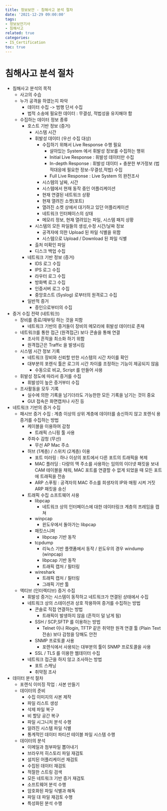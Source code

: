 ```yaml
---
title: 정보보안 - 침해사고 분석 절차
date: '2021-12-29 09:00:00'
tags:
- 정보보안기사
- 침해사고
related: true
categories:
- IS_Certification
toc: true
---
```


# 침해사고 분석 절차
- 침해사고 분석의 목적
    + 사고의 수습
    + 누가 공격을 하였는지 파악
        * 데이터 수집 -> 범행 단서 수집
        * 법적 소송에 필요한 데이터 : 무결성, 적법성을 유지해야 함
    + 수집하는 데이터 정보 종류
        * 호스트 기반 정보 (증거)
            - 시스템 시간
            - 휘발성 데이터 (우선 수집 대상)
                + 수집하기 위해서 Live Response 수행 필요
                    * 살아있는 System 에서 휘발성 정보를 수집하는 행위
                    * Initial Live Response : 휘발성 데이터만 수집
                    * In-depth Response : 휘발성 데이터 + 충분한 부가정보 (법적대응에 필요한 정보-무결성,적법) 수집
                    * Full Live Response : Live System 의 완전조사
                + 시스템의 날짜, 시간
                + 시스템에서 현재 동작 중인 어플리케이션
                + 현재 연결된 네트워크 상황
                + 현재 열려진 소켓(포트)
                + 열려진 소켓 상에서 대기하고 있던 어플리케이션
                + 네트워크 인터페이스의 상태
                + 메모리 정보, 현재 열려있는 파일, 시스템 패치 상황
            - 시스템의 모든 파일들의 생성,수정 시간/날짜 정보
                + 공격자에 의한 Upload 된 파일 식별을 위함
                + 시스템으로 Upload / Download 된 파일 식별
            - 출처 미확인 파일
            - 디스크 백업 수집
        * 네트워크 기반 정보 (증거)
            - IDS 로그 수집
            - IPS 로그 수집
            - 라우터 로그 수집
            - 방화벽 로그 수집
            - 인증서버 로그 수집
            - 중앙호스트 (Syslog) 로부터의 원격로그 수집
        * 일반적 증거
            - 증인으로부터의 수집
- 증거 수집 전략 (네트워크)
    + 장비를 종료/재부팅 하는 것을 피함
        * 네트워크 기반의 증거들이 장비의 메모리에 휘발성 데이터로 존재
    + 네트워크를 통한 접근 (원격접근) 보다 콘솔을 통해 연결
        * 조사의 흔적을 최소화 하기 위함
        * 원격접근은 Traffic 을 발생시킴
    + 시스템 시간 정보 기록
        * 네트워크 장비와 신뢰할 만한 시스템의 시간 차이를 확인
        * 대부분의 포렌식 툴은 로그의 시간 차이를 조정하는 기능이 제공되지 않음
            - 수동으로 비교, Script 를 만들어 사용
    + 휘발성 정도에 따라서 증거를 수집
        * 휘발성이 높은 증거부터 수집
    + 조사활동을 모두 기록 
        * 실수에 의한 기록을 남기더라도 가능한한 모든 기록을 남기는 것이 중요
        * GUI 접속은 화면캡처나 사진 등
- 네트워크 기반의 증거 수집
    + 패시브 증거 수집 : 계층 이상의 상위 계층에 데이터를 송신하지 않고 포렌식 용 증거를 수집하는 방법
        * 케이블을 이용하여 감청
            - 트래픽 스니핑 툴 사용
        * 주파수 감청 (무선)
            - 무선 AP Mac 주소
        * 허브 (1계층) / 스위치 (2계층) 이용
            - 포트 미러링 : 하나 이상의 포트에서 다른 포트의 트래픽을 복제
            - MAC 플러딩 : 다량의 맥 주소를 사용하는 임의의 이더넷 패킷을 보내 CAM 테이블을 채워, MAC 포트를 연결할 수 없게 되었을 때 모든 포트에 트래픽을 전송
            - ARP 스푸핑 : 공격자의 MAC 주소를 희생자의 IP와 매핑 시켜 거짓 ARP 패킷을 송신
        * 트래픽 수집 소프트웨어 사용
            - libpcap
                + 네트워크 상의 인터페이스에 대한 데이터링크 계층의 프레임을 캡쳐
            - winpcap
                + 윈도우에서 돌아가는 libpcap
            - 패킷스니퍼
                + libpcap 기반 동작
            - tcpdump
                + 리눅스 기반 플랫폼에서 동작 / 윈도우의 경우 windump (winpcap)
                + libpcap 기반 동작
                + 트래픽 캡처 / 필터링
            - wireshark
                + 트래픽 캡처 / 필터링
                + 그래픽 기반 툴
    + 액티브 (인터렉티브) 증거 수집
        * 휘발성 증거는 시스템이 동작하고 네트워크가 연결된 상태에서 수집
        * 네트워크 상의 스테이션과 상호 작용하여 증거를 수집하는 방법
            - 콘솔로 직접 연결하는 방법
                + 트래픽이 발생하지 않음 (흔적이 덜 남게 됨)
            - SSH / SCP,SFTP 를 이용하는 방법
                + Telnet 이나 Rlogin, TFTP 같은 취약한 원격 연결 툴 (Plain Text 전송) 보다 감청을 당해도 안전
            - SNMP 프로토콜 사용
                + 포렌식에서 사용되는 대부분의 툴이 SNMP 프로토콜을 사용
            - SSL / TLS 를 이용한 웹데이터 수집
        * 네트워크 접근을 하지 않고 조사하는 방법
            - 포트 스캐닝
            - 취약점 조사
- 데이터 분석 절차
    + 포렌식 이미징 작업 : 사본 만들기
    + 데이터의 준비
        * 수집 이미지의 사본 제작
        * 파일 리스트 생성
        * 삭제 파일 복구
        * 비 할당 공간 복구
        * 파일 시그니처 분석 수행
        * 알려진 시스템 파일 식별
        * 통계적인 데이터 파티션 테이블 파일 시스템 수행
    + 데이터의 분석
        * 이메일과 첨부파일 뽑아내기
        * 브라우저 히스토리 파일 재검토
        * 설치된 어플리케이션 재검토
        * 수집된 데이터 재검토
        * 적절한 스트링 검색
        * 모든 네트워크 기반 증거 재검토
        * 소프트웨어 분석 수행
        * 암호화된 파일 식별과 해독
        * 파일 대 파일 재검토 수행
        * 특성화된 분석 수행